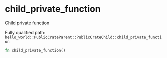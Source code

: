 # child_private_function

Child private function


Fully qualified path: `hello_world::PublicCrateParent::PublicCrateChild::child_private_function`

```rust
fn child_private_function()
```

